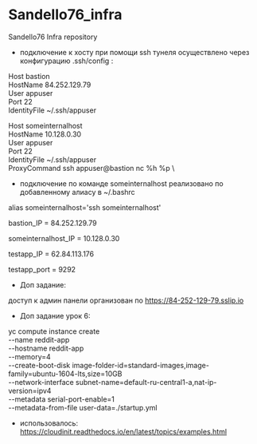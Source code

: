 # Sandello76_infra
Sandello76 Infra repository

- подключение к хосту при помощи ssh тунеля осуществлено через конфигурацию .ssh/config :

 Host bastion \
     HostName 84.252.129.79 \
     User appuser \
     Port 22 \
     IdentityFile ~/.ssh/appuser 


 Host someinternalhost \
     HostName 10.128.0.30 \
     User appuser \
     Port 22 \
     IdentityFile ~/.ssh/appuser \
     ProxyCommand  ssh appuser@bastion nc %h %p \
- подключение по команде someinternalhost реализовано по добавленному алиасу в ~/.bashrc

alias someinternalhost='ssh someinternalhost'


bastion_IP = 84.252.129.79
 
someinternalhost_IP = 10.128.0.30

testapp_IP = 62.84.113.176

testapp_port = 9292


- Доп задание:

доступ к админ панели организован по https://84-252-129-79.sslip.io

- Доп задание урок 6:

yc compute instance create \
  --name reddit-app \
  --hostname reddit-app \
  --memory=4 \
  --create-boot-disk image-folder-id=standard-images,image-family=ubuntu-1604-lts,size=10GB \
  --network-interface subnet-name=default-ru-central1-a,nat-ip-version=ipv4 \
  --metadata serial-port-enable=1 \
  --metadata-from-file user-data=./startup.yml


 - использовалось: https://cloudinit.readthedocs.io/en/latest/topics/examples.html
